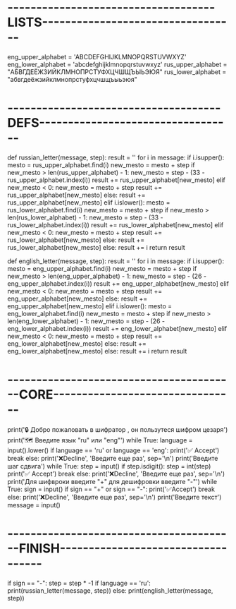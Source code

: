 # ------------------------------------LISTS---------------------------------- #
eng_upper_alphabet = 'ABCDEFGHIJKLMNOPQRSTUVWXYZ'
eng_lower_alphabet = 'abcdefghijklmnopqrstuvwxyz'
rus_upper_alphabet = "АБВГДЕЁЖЗИЙКЛМНОПРСТУФХЦЧШЩЪЫЬЭЮЯ"
rus_lower_alphabet = "абвгдеёжзийклмнопрстуфхцчшщъыьэюя"
# -------------------------------------DEFS---------------------------------- #


def russian_letter(message, step):
    result = ''
    for i in message:
        if i.isupper():
            mesto = rus_upper_alphabet.find(i)
            new_mesto = mesto + step
            if new_mesto > len(rus_upper_alphabet) - 1:
                new_mesto = step - (33 - rus_upper_alphabet.index(i))
                result += rus_upper_alphabet[new_mesto]
            elif new_mesto < 0:
                new_mesto = mesto + step
                result += rus_upper_alphabet[new_mesto]
            else:
                result += rus_upper_alphabet[new_mesto]
        elif i.islower():
            mesto = rus_lower_alphabet.find(i)
            new_mesto = mesto + step
            if new_mesto > len(rus_lower_alphabet) - 1:
                new_mesto = step - (33 - rus_lower_alphabet.index(i))
                result += rus_lower_alphabet[new_mesto]
            elif new_mesto < 0:
                new_mesto = mesto + step
                result += rus_lower_alphabet[new_mesto]
            else:
                result += rus_lower_alphabet[new_mesto]
        else:
            result += i
    return result


def english_letter(message, step):
    result = ''
    for i in message:
        if i.isupper():
            mesto = eng_upper_alphabet.find(i)
            new_mesto = mesto + step
            if new_mesto > len(eng_upper_alphabet) - 1:
                new_mesto = step - (26 - eng_upper_alphabet.index(i))
                result += eng_upper_alphabet[new_mesto]
            elif new_mesto < 0:
                new_mesto = mesto + step
                result += eng_upper_alphabet[new_mesto]
            else:
                result += eng_upper_alphabet[new_mesto]
        elif i.islower():
            mesto = eng_lower_alphabet.find(i)
            new_mesto = mesto + step
            if new_mesto > len(eng_lower_alphabet) - 1:
                new_mesto = step - (26 - eng_lower_alphabet.index(i))
                result += eng_lower_alphabet[new_mesto]
            elif new_mesto < 0:
                new_mesto = mesto + step
                result += eng_lower_alphabet[new_mesto]
            else:
                result += eng_lower_alphabet[new_mesto]
        else:
            result += i
    return result
# ----------------------------------------CORE-------------------------------- #


print('🔒 Добро пожаловать в шифратор , он пользутеся шифром цезаря')
print('🗺 Введите язык "ru" или "eng"')
while True:
    language = input().lower()
    if language == 'ru' or language == 'eng':
        print('✅ Accept')
        break
    else:
        print('❌Decline', 'Введите еще раз', sep='\n')
print('Введите шаг сдвига')
while True:
    step = input()
    if step.isdigit():
        step = int(step)
        print('✅ Accept')
        break
    else:
        print('❌Decline', 'Введите еще раз', sep='\n')
print('Для шифвроки введите "+" для дешифровки введите "-"')
while True:
    sign = input()
    if sign == "+" or sign == "-":
        print('✅Accept')
        break
    else:
        print('❌Decline', 'Введите еще раз', sep='\n')
print('Введите текст')
message = input()
# ----------------------------------------FINISH----------------------------------- #
if sign == "-":
    step = step * -1
if language == 'ru':
    print(russian_letter(message, step))
else:
    print(english_letter(message, step))
